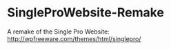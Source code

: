 # SingleProWebsite-Remake
A remake of the Single Pro Website: http://wpfreeware.com/themes/html/singlepro/
